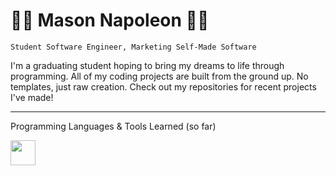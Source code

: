 # 👨‍💻 Mason Napoleon 👨‍💻

`Student Software Engineer, Marketing Self-Made Software`

I'm a graduating student hoping to bring my dreams to life through programming. All of my coding projects are built from the ground up. No templates, just raw creation. Check out my repositories for recent projects I've made!

---
Programming Languages & Tools Learned (so far)

<img src="https://cdn.jsdelivr.net/gh/devicons/devicon/icons/python/python-plain.svg" width="40">
